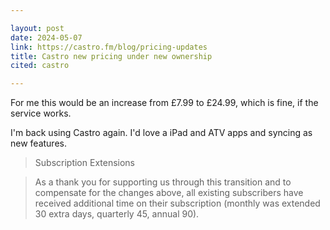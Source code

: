 ```yaml
---

layout: post
date: 2024-05-07
link: https://castro.fm/blog/pricing-updates
title: Castro new pricing under new ownership
cited: castro

---
```


For me this would be an increase from £7.99 to £24.99, which is fine, if the service works. 

I'm back using Castro again. I'd love a iPad and ATV apps and syncing as new features.

> Subscription Extensions

> As a thank you for supporting us through this transition and to compensate for the changes above, all existing subscribers have received additional time on their subscription (monthly was extended 30 extra days, quarterly 45, annual 90).